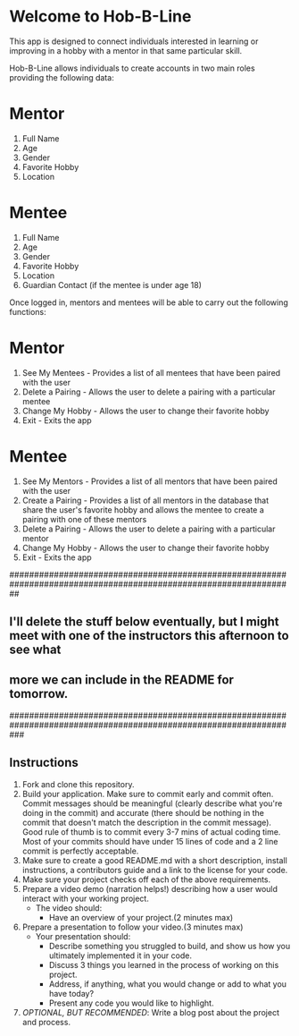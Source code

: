 # Welcome to Hob-B-Line

This app is designed to connect individuals interested in learning or improving in a hobby with a mentor
in that same particular skill.

Hob-B-Line allows individuals to create accounts in two main roles providing the following data:

# Mentor 
  1.  Full Name
  2.  Age
  3.  Gender
  4.  Favorite Hobby
  5.  Location

# Mentee
  1.  Full Name
  2.  Age
  3.  Gender  
  4.  Favorite Hobby
  5.  Location
  6.  Guardian Contact (if the mentee is under age 18)

Once logged in, mentors and mentees will be able to carry out the following functions:

# Mentor
  1.  See My Mentees - Provides a list of all mentees that have been paired with the user
  2.  Delete a Pairing - Allows the user to delete a pairing with a particular mentee
  3.  Change My Hobby - Allows the user to change their favorite hobby
  4.  Exit - Exits the app

# Mentee
  1.  See My Mentors - Provides a list of all mentors that have been paired with the user
  2.  Create a Pairing - Provides a list of all mentors in the database that share the user's favorite hobby and allows
      the mentee to create a pairing with one of these mentors
  3.  Delete a Pairing - Allows the user to delete a pairing with a particular mentor
  4.  Change My Hobby - Allows the user to change their favorite hobby
  5.  Exit - Exits the app

##################################################################################################################

## I'll delete the stuff below eventually, but I might meet with one of the instructors this afternoon to see what 
## more we can include in the README for tomorrow.

###################################################################################################################

## Instructions

1. Fork and clone this repository.
2. Build your application. Make sure to commit early and commit often. Commit messages should be meaningful (clearly describe what you're doing in the commit) and accurate (there should be nothing in the commit that doesn't match the description in the commit message). Good rule of thumb is to commit every 3-7 mins of actual coding time. Most of your commits should have under 15 lines of code and a 2 line commit is perfectly acceptable.
3. Make sure to create a good README.md with a short description, install instructions, a contributors guide and a link to the license for your code.
4. Make sure your project checks off each of the above requirements.
5. Prepare a video demo (narration helps!) describing how a user would interact with your working project.
    * The video should:
      - Have an overview of your project.(2 minutes max)
6. Prepare a presentation to follow your video.(3 minutes max)
    * Your presentation should:
      - Describe something you struggled to build, and show us how you ultimately implemented it in your code.
      - Discuss 3 things you learned in the process of working on this project.
      - Address, if anything, what you would change or add to what you have today?
      - Present any code you would like to highlight.   
7. *OPTIONAL, BUT RECOMMENDED*: Write a blog post about the project and process.

